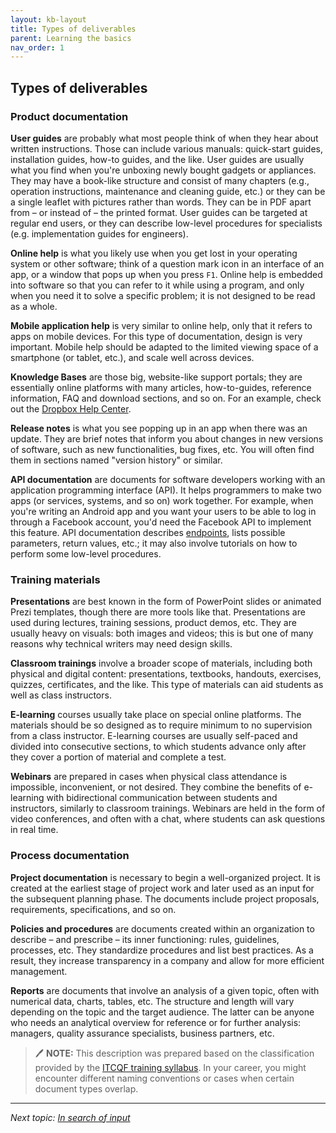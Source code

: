 ```yaml
---
layout: kb-layout
title: Types of deliverables
parent: Learning the basics
nav_order: 1
---
```


## Types of deliverables

### Product documentation

**User guides** are probably what most people think of when they hear about written instructions. Those can include various manuals: quick-start guides, installation guides, how-to guides, and the like. User guides are usually what you find when you're unboxing newly bought gadgets or appliances. They may have a book-like structure and consist of many chapters (e.g., operation instructions, maintenance and cleaning guide, etc.) or they can be a single leaflet with pictures rather than words. They can be in PDF apart from – or instead of – the printed format. User guides can be targeted at regular end users, or they can describe low-level procedures for specialists (e.g. implementation guides for engineers).

**Online help** is what you likely use when you get lost in your operating system or other software; think of a question mark icon in an interface of an app, or a window that pops up when you press `F1`. Online help is embedded into software so that you can refer to it while using a program, and only when you need it to solve a specific problem; it is not designed to be read as a whole.  

**Mobile application help** is very similar to online help, only that it refers to apps on mobile devices. For this type of documentation, design is very important. Mobile help should be adapted to the limited viewing space of a smartphone (or tablet, etc.), and scale well across devices.  

**Knowledge Bases** are those big, website-like support portals; they are essentially online platforms with many articles, how-to-guides, reference information, FAQ and download sections, and so on. For an example, check out the [Dropbox Help Center](https://help.dropbox.com/).  

**Release notes** is what you see popping up in an app when there was an update. They are brief notes that inform you about changes in new versions of software, such as new functionalities, bug fixes, etc. You will often find them in sections named "version history" or similar.  

**API documentation** are documents for software developers working with an application programming interface (API). It helps programmers to make two apps (or services, systems, and so on) work together. For example, when you're writing an Android app and you want your users to be able to log in through a Facebook account, you'd need the Facebook API to implement this feature. API documentation describes [endpoints](../../09-glossary/index.md/#e), lists possible parameters, return values, etc.; it may also involve tutorials on how to perform some low-level procedures.  

### Training materials

**Presentations** are best known in the form of PowerPoint slides or animated Prezi templates, though there are more tools like that. Presentations are used during lectures, training sessions, product demos, etc. They are usually heavy on visuals: both images and videos; this is but one of many reasons why technical writers may need design skills.  

**Classroom trainings** involve a broader scope of materials, including both physical and digital content: presentations, textbooks, handouts, exercises, quizzes, certificates, and the like. This type of materials can aid students as well as class instructors.  

**E-learning** courses usually take place on special online platforms. The materials should be so designed as to require minimum to no supervision from a class instructor. E-learning courses are usually self-paced and divided into consecutive sections, to which students advance only after they cover a portion of material and complete a test.  

**Webinars** are prepared in cases when physical class attendance is impossible, inconvenient, or not desired. They combine the benefits of e-learning with bidirectional communication between students and instructors, similarly to classroom trainings. Webinars are held in the form of video conferences, and often with a chat, where students can ask questions in real time.  

### Process documentation

**Project documentation** is necessary to begin a well-organized project. It is created at the earliest stage of project work and later used as an input for the subsequent planning phase. The documents include project proposals, requirements, specifications, and so on.  

**Policies and procedures** are documents created within an organization to describe – and prescribe – its inner functioning: rules, guidelines, processes, etc. They standardize procedures and list best practices. As a result, they increase transparency in a company and allow for more efficient management.  

**Reports** are documents that involve an analysis of a given topic, often with numerical data, charts, tables, etc. The structure and length will vary depending on the topic and the target audience. The latter can be anyone who needs an analytical overview for reference or for further analysis: managers, quality assurance specialists, business partners, etc.  

> 🖊️ **NOTE:** This description was prepared based on the classification provided by the [ITCQF training syllabus](https://itcqf.org/wp-content/uploads/2020/06/ITCQF_Syllabus_v2_0Jun2020.pdf). In your career, you might encounter different naming conventions or cases when certain document types overlap.  

---

*Next topic: [In search of input](../2-in-search-of-input/)*